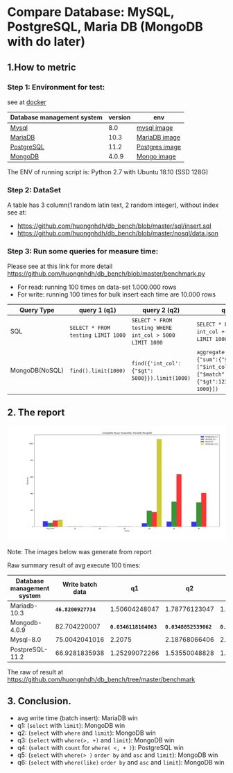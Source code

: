 # Compare Database: MySQL, PostgreSQL, Maria DB (MongoDB with do later)
## 1.How to metric
### Step 1: Environment for test: 

see at [docker](https://github.com/huongnhdh/db_bench/blob/master/docker.txt)

| Database management system                                      | version | env |
| ---------------------------------------------- | ------ | --- |
| [Mysql](https://github.com/mysql/mysql-server) |      8.0  | [mysql image](https://hub.docker.com/_/mysql)    |
| [MariaDB](https://github.com/MariaDB/server)   |       10.3 |  [MariaDB image](https://hub.docker.com/_/mariadb)   |
| [PostgreSQL](https://github.com/postgres/postgres)|     11.2  | [Postgres image](https://hub.docker.com/_/postgres)     |
| [MongoDB](https://github.com/mongodb/mongo)|    4.0.9    |  [Mongo image](https://hub.docker.com/_/mongo)   |

The ENV of running script is: Python 2.7 with Ubuntu 18.10 (SSD 128G)

### Step 2: DataSet
  A table has 3 column(1 random latin text, 2 random integer), without  index
  see at:
  - https://github.com/huongnhdh/db_bench/blob/master/sql/insert.sql
  - https://github.com/huongnhdh/db_bench/blob/master/nosql/data.json

### Step 3: Run some queries for measure time:

  Please see at this link for more detail https://github.com/huongnhdh/db_bench/blob/master/benchmark.py
  
  - For read:  running 100 times on data-set 1.000.000 rows
  - For write: running 100 times for bulk insert each time are 10.000 rows

  | Query Type  | query 1 (q1)  | query 2 (q2)  | query 3 (q3)  | query 4(q4) |query 5 (q5) |query 6(q6)|
  |---|---|---|---|---|---|---|  
  | SQL  | `SELECT * FROM testing LIMIT 1000`  |`SELECT * FROM testing WHERE int_col > 5000 LIMIT 1000`   |`SELECT * FROM testing WHERE int_col + int_col2 > 12345 LIMIT 1000`   |`SELECT COUNT(*) FROM testing WHERE int_col + int_col2 > 12345`   |`SELECT * FROM testing WHERE int_col > 5000 ORDER BY word_col ASC LIMIT 1000`|`SELECT * FROM testing WHERE word_col LIKE '%lim%' ORDER BY word_col DESC LIMIT 1000`|
  | MongoDB(NoSQL)  | `find().limit(1000) ` | `find({'int_col': {"$gt": 5000}}).limit(1000)`  |`aggregate.([{"$addFields":{"sum":{"$sum":["$int_col","$int_col2"]}}},{"$match":{"sum":{"$gt":12345}}},{"$limit": 1000}])`| `aggregate.([{"$addFields":{"sum":{"$sum":["$int_col","$int_col2"]}}},{"$match":{"sum":{"$gt":12345}}},{"$count": "totalCount"}])` |`find({'int_col': {"$gt": bson.int64.Int64(5000)}}).sort([("word_col", pymongo.ASCENDING)]).limit(1000)`|`.find({"word_col":  "/.*lim.*/"}).sort([("word_col", pymongo.DESCENDING)]).limit(1000)`|

## 2. The report

![report_mysql_postgresql_mariadb_mongo_db.png](report_mysql_postgresql_mariadb_mongo_db.png)


Note: The images below was generate from report

Raw summary result of avg execute 100 times:

|Database management system  |Write batch data | q1 | q2 | q3 |q4 | q5 | q6|
|---|---|---|---|---|---|---|---|
|Mariadb-10.3| **`46.8200927734`**| 1.50604248047| 1.78776123047| 1.78776123047| 192.414335937| 301.729423828| 293.925852051|
|Mongodb-4.0.9| 82.704220007 | **`0.0346118164063`**| **`0.0348852539062`**| **`0.0348852539062`**|1055.94130371| **`0.0642456054687`**| **`0.0800732421875`**|
|Mysql-8.0| 75.0042041016| 2.2075| 2.18768066406| 2.18768066406| 177.359348145| 631.993063965| 406.15064209|
|PostpreSQL-11.2| 66.9281835938| 1.25299072266| 1.53550048828| 1.73638427734| **`42.7281103516`**| 62.4191040039| 58.9514770508|


The raw of result at https://github.com/huongnhdh/db_bench/tree/master/benchmark

## 3. Conclusion.
- avg write time (batch insert): MariaDB win
- q1: (`select` with `limit`): MongoDB win
- q2: (`select` with `where` and `limit`): MongoDB win
- q3: (`select` with `where(>, +)` and `limit`): MongoDB win
- q4: (`select` with `count` for `where( <, + )`): PostgreSQL win
- q5: (`select` with `where(> )` `order by` and `asc` and `limit`): MongoDB win
- q6: (`select` with `where(like)` `order by` and `asc` and `limit`): MongoDB win

